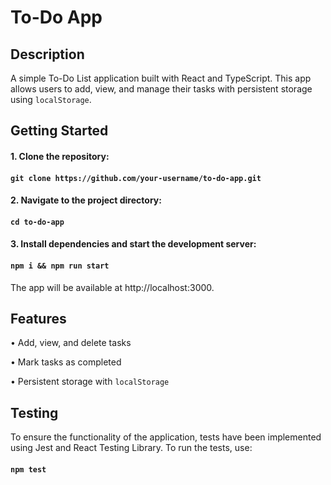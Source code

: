 # To-Do App

## Description

A simple To-Do List application built with React and TypeScript. This app allows users to add, view, and manage their tasks with persistent storage using `localStorage`.

## Getting Started

#### 1. Clone the repository:

#### `git clone https://github.com/your-username/to-do-app.git`

#### 2. Navigate to the project directory:

#### `cd to-do-app`

#### 3. Install dependencies and start the development server:

#### `npm i && npm run start`

The app will be available at http://localhost:3000.

## Features

&#8226; Add, view, and delete tasks

&#8226; Mark tasks as completed

&#8226; Persistent storage with `localStorage`

## Testing

To ensure the functionality of the application, tests have been implemented using Jest and React Testing Library. To run the tests, use:

#### `npm test`
